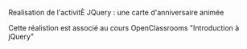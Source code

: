 Realisation de l'activitÈ JQuery : une carte d'anniversaire animée 

Cette réalistion est  associé au cours OpenClassrooms "Introduction à jQuery"